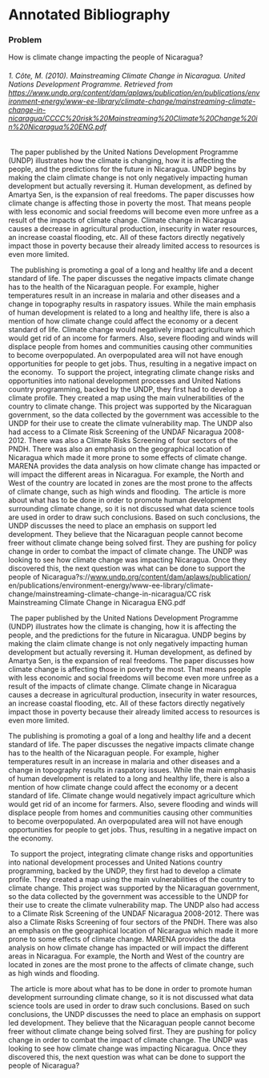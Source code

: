 # Annotated Bibliography

### Problem

How is climate change impacting the people of Nicaragua?



###### 1. Côte, M. (2010). Mainstreaming Climate Change in Nicaragua. United Nations Development Programme. Retrieved from https://www.undp.org/content/dam/aplaws/publication/en/publications/environment-energy/www-ee-library/climate-change/mainstreaming-climate-change-in-nicaragua/CCCC%20risk%20Mainstreaming%20Climate%20Change%20in%20Nicaragua%20ENG.pdf

​	The paper published by the United Nations Development Programme (UNDP) illustrates how the climate is changing, how it is affecting the people, and the predictions for the future in Nicaragua. UNDP begins by making the claim climate change is not only negatively impacting human development but actually reversing it. Human development, as defined by Amartya Sen, is the expansion of real freedoms. The paper discusses how climate change is affecting those in poverty the most. That means people with less economic and social freedoms will become even more unfree as a result of the impacts of climate change. Climate change in Nicaragua causes a decrease in agricultural production, insecurity in water resources, an increase coastal flooding, etc. All of these factors directly negatively impact those in poverty because their already limited access to resources is even more limited. 

​	The publishing is promoting a goal of a long and healthy life and a decent standard of life. The paper discusses the negative impacts climate change has to the health of the Nicaraguan people. For example, higher temperatures result in an increase in malaria and other diseases and a change in topography results in raspatory issues. While the main emphasis of human development is related to a long and healthy life, there is also a mention of how climate change could affect the economy or a decent standard of life. Climate change would negatively impact agriculture which would get rid of an income for farmers. Also, severe flooding and winds will displace people from homes and communities causing other communities to become overpopulated. An overpopulated area will not have enough opportunities for people to get jobs. Thus, resulting in a negative impact on the economy.
​	To support the project, integrating climate change risks and opportunities into national development processes and United Nations country programming, backed by the UNDP, they first had to develop a climate profile. They created a map using the main vulnerabilities of the country to climate change. This project was supported by the Nicaraguan government, so the data collected by the government was accessible to the UNDP for their use to create the climate vulnerability map. The UNDP also had access to a Climate Risk Screening of the UNDAF Nicaragua 2008-2012. There was also a Climate Risks Screening of four sectors of the PNDH. There was also an emphasis on the geographical location of Nicaragua which made it more prone to some effects of climate change. MARENA provides the data analysis on how climate change has impacted or will impact the different areas in Nicaragua. For example, the North and West of the country are located in zones are the most prone to the affects of climate change, such as high winds and flooding. 
​	The article is more about what has to be done in order to promote human development surrounding climate change, so it is not discussed what data science tools are used in order to draw such conclusions. Based on such conclusions, the UNDP discusses the need to place an emphasis on support led development. They believe that the Nicaraguan people cannot become freer without climate change being solved first. They are pushing for policy change in order to combat the impact of climate change. The UNDP was looking to see how climate change was impacting Nicaragua. Once they discovered this, the next question was what can be done to support the people of Nicaragua?s://www.undp.org/content/dam/aplaws/publication/ en/publications/environment-energy/www-ee-library/climate-change/mainstreaming-climate-change-in-nicaragua/CC risk Mainstreaming Climate Change in Nicaragua ENG.pdf

 

​        The paper published by the United Nations Development Programme (UNDP) illustrates how the climate is changing, how it is affecting the people, and the predictions for the future in Nicaragua. UNDP begins by making the claim climate change is not only negatively impacting human development but actually reversing it. Human development, as defined by Amartya Sen, is the expansion of real freedoms. The paper discusses how climate change is affecting those in poverty the most. That means people with less economic and social freedoms will become even more unfree as a result of the impacts of climate change. Climate change in Nicaragua causes a decrease in agricultural production, insecurity in water resources, an increase coastal flooding, etc. All of these factors directly negatively impact those in poverty because their already limited access to resources is even more limited. 

The publishing is promoting a goal of a long and healthy life and a decent standard of life. The paper discusses the negative impacts climate change has to the health of the Nicaraguan people. For example, higher temperatures result in an increase in malaria and other diseases and a change in topography results in raspatory issues. While the main emphasis of human development is related to a long and healthy life, there is also a mention of how climate change could affect the economy or a decent standard of life. Climate change would negatively impact agriculture which would get rid of an income for farmers. Also, severe flooding and winds will displace people from homes and communities causing other communities to become overpopulated. An overpopulated area will not have enough opportunities for people to get jobs. Thus, resulting in a negative impact on the economy.

​      To support the project, integrating climate change risks and opportunities into national development processes and United Nations country programming, backed by the UNDP, they first had to develop a climate profile. They created a map using the main vulnerabilities of the country to climate change. This project was supported by the Nicaraguan government, so the data collected by the government was accessible to the UNDP for their use to create the climate vulnerability map. The UNDP also had access to a Climate Risk Screening of the UNDAF Nicaragua 2008-2012. There was also a Climate Risks Screening of four sectors of the PNDH. There was also an emphasis on the geographical location of Nicaragua which made it more prone to some effects of climate change. MARENA provides the data analysis on how climate change has impacted or will impact the different areas in Nicaragua. For example, the North and West of the country are located in zones are the most prone to the affects of climate change, such as high winds and flooding. 

​      The article is more about what has to be done in order to promote human development surrounding climate change, so it is not discussed what data science tools are used in order to draw such conclusions. Based on such conclusions, the UNDP discusses the need to place an emphasis on support led development. They believe that the Nicaraguan people cannot become freer without climate change being solved first. They are pushing for policy change in order to combat the impact of climate change. The UNDP was looking to see how climate change was impacting Nicaragua. Once they discovered this, the next question was what can be done to support the people of Nicaragua?